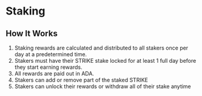 # Staking


## How It Works
1. Staking rewards are calculated and distributed to all stakers once per day at a predetermined time.
2. Stakers must have their STRIKE stake locked for at least 1 full day before they start earning rewards.
3. All rewards are paid out in ADA.
4. Stakers can add or remove part of the staked STRIKE
5. Stakers can unlock their rewards or withdraw all of their stake anytime
